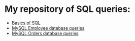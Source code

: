 # My repository of SQL queries:
- [Basics of SQL](SQL_basics.md)
- [MySQL Employee database queries](MySQL_EmployeeRecords_Rmarkdown.md)
- [MySQL Orders database queries](MySQL_Orders.md)